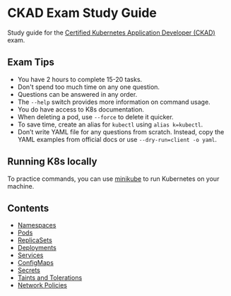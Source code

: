 # CKAD Exam Study Guide
Study guide for the [Certified Kubernetes Application Developer (CKAD)](https://training.linuxfoundation.org/certification/certified-kubernetes-application-developer-ckad/) exam.

## Exam Tips
- You have 2 hours to complete 15-20 tasks.
- Don't spend too much time on any one question.  
- Questions can be answered in any order.
- The `--help` switch provides more information on command usage.
- You do have access to K8s documentation.
- When deleting a pod, use `--force` to delete it quicker.
- To save time, create an alias for `kubectl` using `alias k=kubectl`.
- Don’t write YAML file for any questions from scratch. Instead, copy the YAML examples from official docs or use `--dry-run=client -o yaml`.

## Running K8s locally
To practice commands, you can use [minikube](https://minikube.sigs.k8s.io/docs/start/) to run Kubernetes on your machine.

## Contents

- [Namespaces](namespaces.md)
- [Pods](pods.md)
- [ReplicaSets](replicasets.md)
- [Deployments](deployments.md)
- [Services](services.md)
- [ConfigMaps](configmaps.md)
- [Secrets](secrets.md)
- [Taints and Tolerations](taints-tolerations.md)
- [Network Policies](network-policies.md)
  
